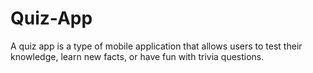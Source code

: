 # Quiz-App
A quiz app is a type of mobile application that allows users to test their knowledge, learn new facts, or have fun with trivia questions. 
